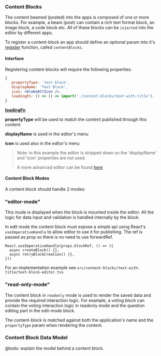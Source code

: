 ### Content Blocks
The content beamed (posted) into the apps is composed of one or more blocks.
For example, a beam (post) can contain a rich text format block, an image block, 
a code block etc.
All of these blocks can be `injected` into the editor by different apps.

To register a content-block an app should define an optional param into 
it's [register](../apps/example-app/src/index.tsx) function, called `contentBlocks`.

#### Interface

Registering content-blocks will require the following properties:

```jsx
{
   propertyType: 'text-block',
   displayName: 'Text Block',
   icon: <GlobeAltIcon />,
   loadingFn: () => () => import('./content-blocks/text-with-title'),
}
```

**[loadingFn](./loading-fn.md)**

**propertyType** will be used to match the content published through this content.

**displayName** is used in the editor's menu

**icon** is used also in the editor's menu

> Note: in this example the editor is stripped down so the 'displayName' and 'icon' 
> properties are not used.
> 
> A more advanced editor can be found [here](https://github.com/AKASHAorg/akasha-core/blob/next/ui/apps/akasha/src/extensions/beam-editor/beam-editor.tsx)
> 


#### Content Block Modes
A content block should handle 2 modes:

### **"editor-mode"**
This mode is displayed when the block is mounted inside the editor.
All the logic for data input and validation is handled internally by the block.

In edit mode the content block must expose a simple api using React's 
`useImperativeHandle` to allow editor to use it for publishing. The ref is passed 
as prop so there is no need to use forwardRef.

```
React.useImperativeHandle(props.blockRef, () => ({
  async createBlock() {},
  async retryBlockCreation() {},
}))
```

For an implementation example see 
`src/content-blocks/text-with-title/text-block-editor.tsx`

### **"read-only-mode"**
The content block in `readonly` mode is used to render the saved data and provide 
the required interaction logic. For example, a voting block can contain the voting 
interaction logic in readonly mode and the question editing part in the 
edit-mode block.

The content-block is matched against both the application's name and the 
`propertyType` param when rendering the content.

### Content Block Data Model

@todo: explain the model behind a content block.

